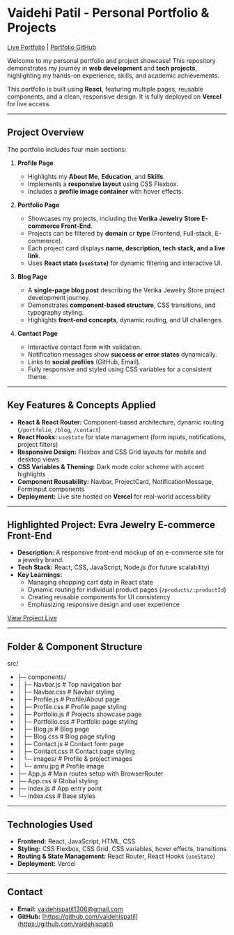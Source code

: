 # Vaidehi Patil - Personal Portfolio & Projects

[Live Portfolio](https://amruta-s-portfolio-ma8y.vercel.app/) | [Portfolio GitHub](https://github.com/KadamAmruta03/AMRUTA-S-PORTFOLIO)  

Welcome to my personal portfolio and project showcase! This repository demonstrates my journey in **web development** and **tech projects**, highlighting my hands-on experience, skills, and academic achievements.

This portfolio is built using **React**, featuring multiple pages, reusable components, and a clean, responsive design. It is fully deployed on **Vercel** for live access.

---

## Project Overview

The portfolio includes four main sections:

1. **Profile Page**  
   - Highlights my **About Me**, **Education**, and **Skills**.  
   - Implements a **responsive layout** using CSS Flexbox.  
   - Includes a **profile image container** with hover effects.  

2. **Portfolio Page**  
   - Showcases my projects, including the **Verika Jewelry Store E-commerce Front-End**.  
   - Projects can be filtered by **domain** or **type** (Frontend, Full-stack, E-commerce).  
   - Each project card displays **name, description, tech stack, and a live link**.  
   - Uses **React state (`useState`)** for dynamic filtering and interactive UI.  

3. **Blog Page**  
   - A **single-page blog post** describing the Verika Jewelry Store project development journey.  
   - Demonstrates **component-based structure**, CSS transitions, and typography styling.  
   - Highlights **front-end concepts**, dynamic routing, and UI challenges.  

4. **Contact Page**  
   - Interactive contact form with validation.  
   - Notification messages show **success or error states** dynamically.  
   - Links to **social profiles** (GitHub, Email).  
   - Fully responsive and styled using CSS variables for a consistent theme.  

---

## Key Features & Concepts Applied

- **React & React Router:** Component-based architecture, dynamic routing (`/portfolio`, `/blog`, `/contact`)  
- **React Hooks:** `useState` for state management (form inputs, notifications, project filters)  
- **Responsive Design:** Flexbox and CSS Grid layouts for mobile and desktop views  
- **CSS Variables & Theming:** Dark mode color scheme with accent highlights  
- **Component Reusability:** Navbar, ProjectCard, NotificationMessage, FormInput components  
- **Deployment:** Live site hosted on **Vercel** for real-world accessibility  

---

## Highlighted Project: Evra Jewelry E-commerce Front-End

- **Description:** A responsive front-end mockup of an e-commerce site for a jewelry brand.  
- **Tech Stack:** React, CSS, JavaScript, Node.js (for future scalability)  
- **Key Learnings:**  
  - Managing shopping cart data in React state  
  - Dynamic routing for individual product pages (`/products/:productId`)  
  - Creating reusable components for UI consistency  
  - Emphasizing responsive design and user experience  

[View Project Live](https://evra-jewlry.vercel.app/)

---
## Folder & Component Structure

src/
- ├─ components/
- │  ├─ Navbar.js       # Top navigation bar
- │  ├─ Navbar.css      # Navbar styling
- │  ├─ Profile.js      # Profile/About page
- │  ├─ Profile.css     # Profile page styling
- │  ├─ Portfolio.js    # Projects showcase page
- │  ├─ Portfolio.css   # Portfolio page styling
- │  ├─ Blog.js         # Blog page
- │  ├─ Blog.css        # Blog page styling
- │  ├─ Contact.js      # Contact form page
- │  ├─ Contact.css     # Contact page styling
- │  └─ images/         # Profile & project images
- │     └─ amru.jpg     # Profile image
- ├─ App.js             # Main routes setup with BrowserRouter
- ├─ App.css            # Global styling
- ├─ index.js           # App entry point
- └─ index.css          # Base styles


---

## Technologies Used

- **Frontend:** React, JavaScript, HTML, CSS  
- **Styling:** CSS Flexbox, CSS Grid, CSS variables, hover effects, transitions  
- **Routing & State Management:** React Router, React Hooks (`useState`)  
- **Deployment:** Vercel  

---

## Contact

- **Email:** [vaidehispatil1306@gmail.com](mailto:vaidehispatil1306@gmail.com)  
- **GitHub:** [https://github.com/vaidehispatil](https://github.com/vaidehispatil)  